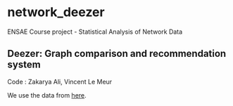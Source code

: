 # network_deezer
ENSAE Course project - Statistical Analysis of Network Data  
## Deezer: Graph comparison and recommendation system

Code : Zakarya Ali, Vincent Le Meur

We use the data from [here](http://snap.stanford.edu/data/gemsec_deezer_dataset.html).
